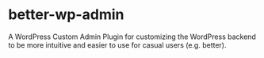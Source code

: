 # better-wp-admin
A WordPress Custom Admin Plugin for customizing the WordPress backend to be more intuitive and easier to use for casual users (e.g. better).
